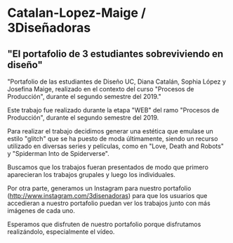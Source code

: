 <h1> Catalan-Lopez-Maige  / 3Diseñadoras </h1>

<h2> &quot;El portafolio de 3 estudiantes sobreviviendo en diseño&quot; </h2>

"Portafolio de las estudiantes de Diseño UC, Diana Catalán, Sophia López y Josefina Maige, realizado en el contexto del curso &quot;Procesos de Producción&quot;, durante el segundo semestre del 2019."

Este trabajo fue realizado durante la etapa "WEB" del ramo "Procesos de Producción", durante el segundo semestre del 2019.

Para realizar el trabajo decidimos generar una estética que emulase un estilo "glitch" que se ha puesto de moda últimamente, siendo un recurso utilizado en diversas series y películas, como en "Love, Death and Robots" y "Spiderman Into de Spiderverse".

Buscamos que los trabajos fueran presentados de modo que primero aparecieran los trabajos grupales y luego los individuales.

Por otra parte, generamos un Instagram para nuestro portafolio (http://www.instagram.com/3disenadoras) para que los usuarios que accedieran a nuestro portafolio puedan ver los trabajos junto con más imágenes de cada uno.

Esperamos que disfruten de nuestro portafolio porque disfrutamos realizándolo, especialmente el vídeo. 

